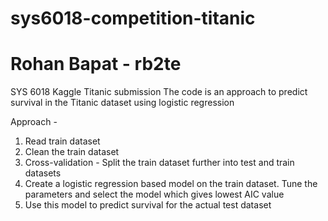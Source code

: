 # sys6018-competition-titanic
# Rohan Bapat - rb2te 
SYS 6018 Kaggle Titanic submission
The code is an approach to predict survival in the Titanic dataset using logistic regression

Approach - 

1. Read train dataset
2. Clean the train dataset
3. Cross-validation  - Split the train dataset further into test and train datasets
4. Create a logistic regression based model on the train dataset. Tune the parameters and select the model which gives lowest
   AIC value
5. Use this model to predict survival for the actual test dataset


